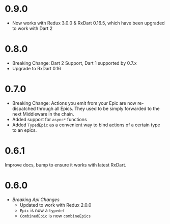 # 0.9.0

  * Now works with Redux 3.0.0 & RxDart 0.16.5, which have been upgraded to work with Dart 2
  
# 0.8.0

  * Breaking Change: Dart 2 Support, Dart 1 supported by 0.7.x
  * Upgrade to RxDart 0.16

# 0.7.0

  * Breaking Change: Actions you emit from your Epic are now re-dispatched through all Epics. They used to be simply forwarded to the next Middleware in the chain.  
  * Added support for `async*` functions
  * Added `TypedEpic` as a convenient way to bind actions of a certain type to an epics.

# 0.6.1

Improve docs, bump to ensure it works with latest RxDart.

# 0.6.0

  * *Breaking Api Changes*
    * Updated to work with Redux 2.0.0
    * `Epic` is now a `typedef`
    * `CombinedEpic` is now `combineEpics`
    
